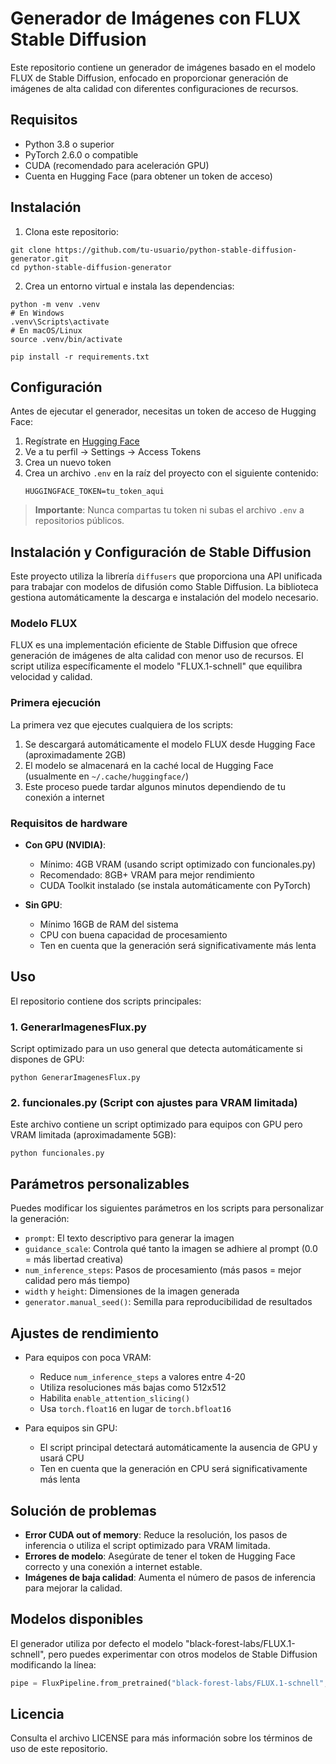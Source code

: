 # Generador de Imágenes con FLUX Stable Diffusion

Este repositorio contiene un generador de imágenes basado en el modelo FLUX de Stable Diffusion, enfocado en proporcionar generación de imágenes de alta calidad con diferentes configuraciones de recursos.

## Requisitos

- Python 3.8 o superior
- PyTorch 2.6.0 o compatible
- CUDA (recomendado para aceleración GPU)
- Cuenta en Hugging Face (para obtener un token de acceso)

## Instalación

1. Clona este repositorio:
```
git clone https://github.com/tu-usuario/python-stable-diffusion-generator.git
cd python-stable-diffusion-generator
```

2. Crea un entorno virtual e instala las dependencias:
```
python -m venv .venv
# En Windows
.venv\Scripts\activate
# En macOS/Linux
source .venv/bin/activate

pip install -r requirements.txt
```

## Configuración

Antes de ejecutar el generador, necesitas un token de acceso de Hugging Face:

1. Regístrate en [Hugging Face](https://huggingface.co/)
2. Ve a tu perfil → Settings → Access Tokens
3. Crea un nuevo token
4. Crea un archivo `.env` en la raíz del proyecto con el siguiente contenido:
   ```
   HUGGINGFACE_TOKEN=tu_token_aqui
   ```
   
> **Importante**: Nunca compartas tu token ni subas el archivo `.env` a repositorios públicos.

## Instalación y Configuración de Stable Diffusion

Este proyecto utiliza la librería `diffusers` que proporciona una API unificada para trabajar con modelos de difusión como Stable Diffusion. La biblioteca gestiona automáticamente la descarga e instalación del modelo necesario.

### Modelo FLUX

FLUX es una implementación eficiente de Stable Diffusion que ofrece generación de imágenes de alta calidad con menor uso de recursos. El script utiliza específicamente el modelo "FLUX.1-schnell" que equilibra velocidad y calidad.

### Primera ejecución

La primera vez que ejecutes cualquiera de los scripts:

1. Se descargará automáticamente el modelo FLUX desde Hugging Face (aproximadamente 2GB)
2. El modelo se almacenará en la caché local de Hugging Face (usualmente en `~/.cache/huggingface/`)
3. Este proceso puede tardar algunos minutos dependiendo de tu conexión a internet

### Requisitos de hardware

- **Con GPU (NVIDIA)**: 
  - Mínimo: 4GB VRAM (usando script optimizado con funcionales.py)
  - Recomendado: 8GB+ VRAM para mejor rendimiento
  - CUDA Toolkit instalado (se instala automáticamente con PyTorch)

- **Sin GPU**: 
  - Mínimo 16GB de RAM del sistema
  - CPU con buena capacidad de procesamiento
  - Ten en cuenta que la generación será significativamente más lenta

## Uso

El repositorio contiene dos scripts principales:

### 1. GenerarImagenesFlux.py

Script optimizado para un uso general que detecta automáticamente si dispones de GPU:

```
python GenerarImagenesFlux.py
```

### 2. funcionales.py (Script con ajustes para VRAM limitada)

Este archivo contiene un script optimizado para equipos con GPU pero VRAM limitada (aproximadamente 5GB):

```
python funcionales.py
```

## Parámetros personalizables

Puedes modificar los siguientes parámetros en los scripts para personalizar la generación:

- `prompt`: El texto descriptivo para generar la imagen
- `guidance_scale`: Controla qué tanto la imagen se adhiere al prompt (0.0 = más libertad creativa)
- `num_inference_steps`: Pasos de procesamiento (más pasos = mejor calidad pero más tiempo)
- `width` y `height`: Dimensiones de la imagen generada
- `generator.manual_seed()`: Semilla para reproducibilidad de resultados

## Ajustes de rendimiento

- Para equipos con poca VRAM:
  - Reduce `num_inference_steps` a valores entre 4-20
  - Utiliza resoluciones más bajas como 512x512
  - Habilita `enable_attention_slicing()`
  - Usa `torch.float16` en lugar de `torch.bfloat16`

- Para equipos sin GPU:
  - El script principal detectará automáticamente la ausencia de GPU y usará CPU
  - Ten en cuenta que la generación en CPU será significativamente más lenta

## Solución de problemas

- **Error CUDA out of memory**: Reduce la resolución, los pasos de inferencia o utiliza el script optimizado para VRAM limitada.
- **Errores de modelo**: Asegúrate de tener el token de Hugging Face correcto y una conexión a internet estable.
- **Imágenes de baja calidad**: Aumenta el número de pasos de inferencia para mejorar la calidad.

## Modelos disponibles

El generador utiliza por defecto el modelo "black-forest-labs/FLUX.1-schnell", pero puedes experimentar con otros modelos de Stable Diffusion modificando la línea:

```python
pipe = FluxPipeline.from_pretrained("black-forest-labs/FLUX.1-schnell", ...)
```

## Licencia

Consulta el archivo LICENSE para más información sobre los términos de uso de este repositorio. 
